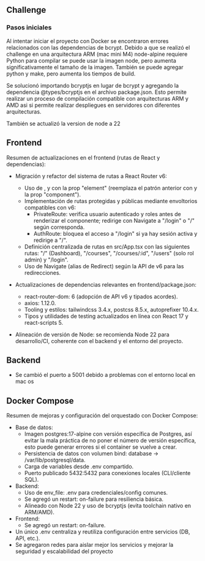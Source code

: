 ## Challenge 

### Pasos iniciales
Al intentar iniciar el proyecto con Docker se encontraron errores relacionados con las dependencias de bcrypt.
Debido a que se realizó el challenge en una arquitectura ARM (mac mini M4) node-alpine requiere Python para compilar
se puede usar la imagen node, pero aumenta significativamente el tamaño de la imagen. También se puede agregar python y make, 
pero aumenta los tiempos de build.

Se solucionó importando bcryptjs en lugar de bcrypt y agregando la dependencia @types/bcryptjs en el archivo package.json.
Esto permite realizar un proceso de compilación compatible con arquitecturas ARM y AMD asi si permite realizar despliegues en
servidores con diferentes arquitecturas.

También se actualizó la version de node a 22

## Frontend

Resumen de actualizaciones en el frontend (rutas de React y dependencias):

- Migración y refactor del sistema de rutas a React Router v6:
  - Uso de <BrowserRouter>, <Routes> y <Route> con la prop "element" (reemplaza el patrón anterior con <Switch> y la prop "component").
  - Implementación de rutas protegidas y públicas mediante envoltorios compatibles con v6:
    - PrivateRoute: verifica usuario autenticado y roles antes de renderizar el componente; redirige con Navigate a "/login" o "/" según corresponda.
    - AuthRoute: bloquea el acceso a "/login" si ya hay sesión activa y redirige a "/".
  - Definición centralizada de rutas en src/App.tsx con las siguientes rutas: "/" (Dashboard), "/courses", "/courses/:id", "/users" (solo rol admin) y "/login".
  - Uso de Navigate (alias de Redirect) según la API de v6 para las redirecciones.

- Actualizaciones de dependencias relevantes en frontend/package.json:
  - react-router-dom: 6 (adopción de API v6 y tipados acordes).
  - axios: 1.12.0.
  - Tooling y estilos: tailwindcss 3.4.x, postcss 8.5.x, autoprefixer 10.4.x.
  - Tipos y utilidades de testing actualizados en línea con React 17 y react-scripts 5.

- Alineación de versión de Node: se recomienda Node 22 para desarrollo/CI, coherente con el backend y el entorno del proyecto.


## Backend
- Se cambió el puerto a 5001 debido a problemas con el entorno local en mac os


## Docker Compose

Resumen de mejoras y configuración del orquestado con Docker Compose:

- Base de datos:
  - Imagen postgres:17-alpine con versión específica de Postgres, 
    así evitar la mala práctica de no poner el número de versión específica,
    esto puede generar errores si el container se vuelve a crear.
  - Persistencia de datos con volumen bind: database -> /var/lib/postgresql/data.
  - Carga de variables desde .env compartido.
  - Puerto publicado 5432:5432 para conexiones locales (CLI/cliente SQL).
- Backend:
  - Uso de env_file: .env para credenciales/config comunes.
  - Se agregó un restart: on-failure para resiliencia básica.
  - Alineado con Node 22 y uso de bcryptjs (evita toolchain nativo en ARM/AMD).
- Frontend:
  - Se agregó un restart: on-failure.
- Un único .env centraliza y reutiliza configuración entre servicios (DB, API, etc.).
- Se agregaron redes para aislar mejor los servicios y mejorar la seguridad y escalabilidad del proyecto